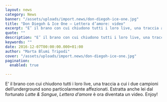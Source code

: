 ```yaml
---
layout: news
category: News
banner: "/assets/uploads/import.news/don-diegoh-ice-one.jpg"
title: "Don Diegoh & Ice One – Lettera d’amore: video"
excerpt: "E’ il brano con cui chiudono tutti i loro live, una traccia a cui i due campioni dell’underground sono particolarmente affezionati. Estratta anche lei dal fortunato Latte & Sangue, Lettera d’amore è ora diventata un video. Enjoy!"
quote: ""
description: "E’ il brano con cui chiudono tutti i loro live, una traccia a cui i due campioni dell’underground sono particolarmente affezionati. Estratta anche lei dal fortunato Latte & Sangue, Lettera d’amore è ora diventata un video. Enjoy!"
keywords: ""
date: 2016-12-07T00:00:00.000+01:00
author: "Marta Blumi Tripodi"
cover: "/assets/uploads/import.news/don-diegoh-ice-one.jpg"
pagination:
  enabled: true

---
```


E’ il brano con cui chiudono tutti i loro live, una traccia a cui i due campioni dell’underground sono particolarmente affezionati. Estratta anche lei dal fortunato _Latte & Sangue_, _Lettera d’amore_ è ora diventata un video. Enjoy!